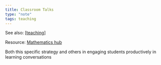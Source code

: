 ```yaml
---
title: Classroom Talks
type: "note"
tags: teaching
---
```


See also: [[teaching]]

Resource: [Mathematics hub](https://www.mathematicshub.edu.au/plan-teach-and-assess/teaching/teaching-strategies/classroom-talks/)

Both this specific strategy and others in engaging students productively in learning conversations


[//begin]: # "Autogenerated link references for markdown compatibility"
[teaching]: teaching "Teaching"
[//end]: # "Autogenerated link references"